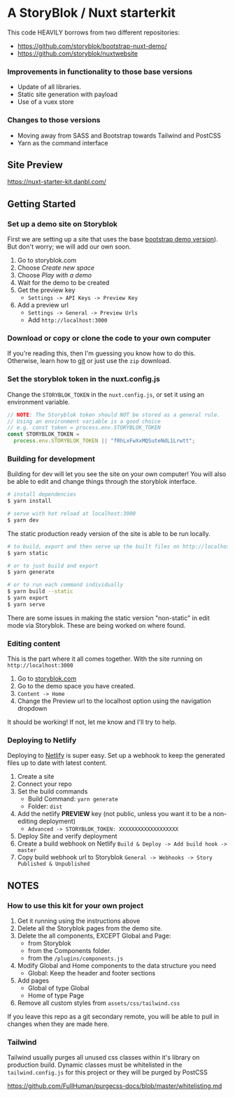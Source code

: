 # A StoryBlok / Nuxt starterkit

This code HEAVILY borrows from two different repositories: 
- https://github.com/storyblok/bootstrap-nuxt-demo/
- https://github.com/storyblok/nuxtwebsite 

### Improvements in functionality to those base versions
- Update of all libraries. 
- Static site generation with payload
- Use of a vuex store

### Changes to those versions
- Moving away from SASS and Bootstrap towards Tailwind and PostCSS
- Yarn as the command interface

## Site Preview
https://nuxt-starter-kit.danbl.com/

## Getting Started

### Set up a demo site on Storyblok
First we are setting up a site that uses the base [bootstrap demo version](https://github.com/storyblok/bootstrap-nuxt-demo/)).
But don't worry; we will add our own soon.

1. Go to storyblok.com 
1. Choose _Create new space_
1. Choose _Play with a demo_ 
1. Wait for the demo to be created
1. Get the preview key 
    - `Settings -> API Keys -> Preview Key`
1. Add a preview url 
    - `Settings -> General -> Preview Urls`
    - Add `http://localhost:3000`

### Download or copy or clone the code to your own computer

If you're reading this, then I'm guessing you know how to do this.
Otherwise, learn how to [git](https://git-scm.com/) or just use the `zip` download. 

### Set the storyblok token in the nuxt.config.js

Change the `STORYBLOK_TOKEN` in the `nuxt.config.js`, or set it using an environment variable. 
```js
// NOTE: The Storyblok token should NOT be stored as a general rule. 
// Using an environment variable is a good choice
// e.g. const token = process.env.STORYBLOK_TOKEN
const STORYBLOK_TOKEN =
  process.env.STORYBLOK_TOKEN || "fRhLxFwXxMQSuteNdL1Lrwtt";
```

### Building for development

Building for dev will let you see the site on your own computer! 
You will also be able to edit and change things through the storyblok interface.

``` bash
# install dependencies
$ yarn install 

# serve with hot reload at localhost:3000
$ yarn dev

```

The static production ready version of the site is able to be run locally.

``` bash
# to build, export and then serve up the built files on http://localhost:3000
$ yarn static

# or to just build and export
$ yarn generate

# or to run each command individually 
$ yarn build --static
$ yarn export
$ yarn serve
```

There are some issues in making the static version "non-static" in edit mode via Storyblok.
These are being worked on where found. 


### Editing content
This is the part where it all comes together. 
With the site running on `http://localhost:3000`
1. Go to [storyblok.com](https://www.storyblok.com/)
1. Go to the demo space you have created. 
1. `Content -> Home`
1. Change the Preview url to the localhost option using the navigation dropdown

It should be working! If not, let me know and I'll try to help. 

### Deploying to Netlify
Deploying to [Netlify](https://www.netlify.com/) is super easy. 
Set up a webhook to keep the generated files up to date with latest content. 

1. Create a site
1. Connect your repo
1. Set the build commands 
    - Build Command: `yarn generate`
    - Folder: `dist`
1. Add the netlify __PREVIEW__ key (not public, unless you want it to be a non-editing deployment)
    - `Advanced -> STORYBLOK_TOKEN: XXXXXXXXXXXXXXXXXXX`
1. Deploy Site and verify deployment
1. Create a build webhook on Netlify `Build & Deploy -> Add build hook -> master`
1. Copy build webhook url to Storyblok `General -> Webhooks -> Story Published & Unpublished` 


## NOTES 

### How to use this kit for your own project

1. Get it running using the instructions above
1. Delete all the Storyblok pages from the demo site.    
1. Delete the all components, EXCEPT Global and Page:
    - from  Storyblok
    - from the  Components folder.
    - from the `/plugins/components.js`
1. Modify Global and Home components to the data structure you need
    - Global: Keep the header and footer sections
1. Add pages
    - Global of type Global
    - Home of type Page
1. Remove all custom styles from `assets/css/tailwind.css`

If you leave this repo as a git secondary remote, you will be able to pull in changes when they are made here.

### Tailwind
Tailwind usually purges all unused css classes within it's library on production build.
Dynamic classes must be whitelisted in the `tailwind.config.js` for this project or they will be purged by PostCSS

 https://github.com/FullHuman/purgecss-docs/blob/master/whitelisting.md





